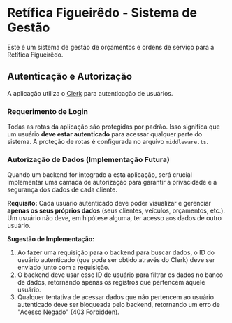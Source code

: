 # Retífica Figueirêdo - Sistema de Gestão

Este é um sistema de gestão de orçamentos e ordens de serviço para a Retífica Figueirêdo.

## Autenticação e Autorização

A aplicação utiliza o [Clerk](https://clerk.com/) para autenticação de usuários.

### Requerimento de Login

Todas as rotas da aplicação são protegidas por padrão. Isso significa que um usuário **deve estar autenticado** para acessar qualquer parte do sistema. A proteção de rotas é configurada no arquivo `middleware.ts`.

### Autorização de Dados (Implementação Futura)

Quando um backend for integrado a esta aplicação, será crucial implementar uma camada de autorização para garantir a privacidade e a segurança dos dados de cada cliente.

**Requisito:** Cada usuário autenticado deve poder visualizar e gerenciar **apenas os seus próprios dados** (seus clientes, veículos, orçamentos, etc.). Um usuário não deve, em hipótese alguma, ter acesso aos dados de outro usuário.

**Sugestão de Implementação:**

1.  Ao fazer uma requisição para o backend para buscar dados, o ID do usuário autenticado (que pode ser obtido através do Clerk) deve ser enviado junto com a requisição.
2.  O backend deve usar esse ID de usuário para filtrar os dados no banco de dados, retornando apenas os registros que pertencem àquele usuário.
3.  Qualquer tentativa de acessar dados que não pertencem ao usuário autenticado deve ser bloqueada pelo backend, retornando um erro de "Acesso Negado" (403 Forbidden).
